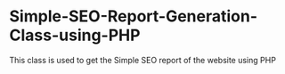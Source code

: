 # Simple-SEO-Report-Generation-Class-using-PHP
This class is used to get the Simple SEO report of the website using PHP

